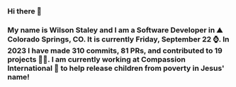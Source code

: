 ### Hi there 👋

### My name is Wilson Staley and I am a Software Developer in ⛰ Colorado Springs, CO.  It is currently Friday, September 22 ⌚. In 2023 I have made 310 commits, 81 PRs, and contributed to 19 projects 👨‍💻. I am currently working at Compassion International 🏢 to help release children from poverty in Jesus' name!
